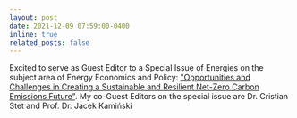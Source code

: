 ```yaml
---
layout: post
date: 2021-12-09 07:59:00-0400
inline: true
related_posts: false
---
```


Excited to serve as Guest Editor to a Special Issue of Energies on the subject area of Energy Economics and Policy: ["Opportunities and Challenges in Creating a Sustainable and Resilient Net-Zero Carbon Emissions Future"](https://www.mdpi.com/journal/energies/special_issues/OCCSR_NZCEF). My co-Guest Editors on the special issue are Dr. Cristian Stet and Prof. Dr. Jacek Kamiński